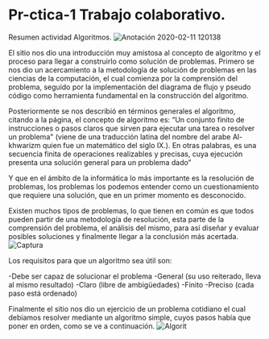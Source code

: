 # Pr-ctica-1 Trabajo colaborativo.
Resumen actividad Algoritmos.
![Anotación 2020-02-11 120138](https://user-images.githubusercontent.com/60678400/74264546-6f22ab00-4cc6-11ea-97ea-22e4da1265e4.png)

El sitio nos dio una introducción muy amistosa al concepto de algoritmo y el proceso para llegar a construirlo como solución de problemas. Primero se nos dio un acercamiento a la metodología de solución de problemas en las ciencias de la computación, el cual comienza por la comprensión del problema, seguido por la implementación del diagrama de flujo y pseudo código como herramienta fundamental en la construcción del algoritmo.

Posteriormente se nos describió en términos generales el algoritmo, citando a la página, el concepto de algoritmo es: “Un conjunto finito de instrucciones o pasos claros que sirven para ejecutar una tarea o resolver un problema" (viene de una traducción latina del nombre del arabe Al-khwarizm quien fue un matemático del siglo IX.). En otras palabras, es una secuencia finita de operaciones realizables y precisas, cuya ejecución presenta una solución general para un problema dado”

Y que en el ámbito de la informática lo más importante es la resolución de problemas, los problemas los podemos entender como un cuestionamiento que requiere una solución, que en un primer momento es desconocido.  

Existen muchos tipos de problemas, lo que tienen en común es que todos  pueden partir de una metodología de resolución, esta parte de la comprensión del problema, el análisis del mismo, para así diseñar y evaluar posibles soluciones y finalmente llegar a la conclusión más acertada.
![Captura](https://user-images.githubusercontent.com/60678400/74266280-aa72a900-4cc9-11ea-8293-97746f23eb18.png)

Los requisitos para que un algoritmo sea útil son: 

-Debe ser capaz de solucionar el problema
-General (su uso reiterado, lleva al mismo resultado)
-Claro (libre de ambigüedades)
-Finito
-Preciso (cada paso está ordenado)

Finalmente el sitio nos dio un ejercicio de un problema cotidiano el cual debíamos resolver mediante un algoritmo simple, cuyos pasos había que poner en orden, como se ve a continuación. 
![Algorit](https://user-images.githubusercontent.com/60678400/74265004-523aa780-4cc7-11ea-94b7-5b9d4e834004.png)




